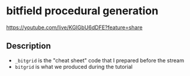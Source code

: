 # bitfield procedural generation

https://youtube.com/live/KGIGbU6dDFE?feature=share

## Description

- `_bitgrid` is the "cheat sheet" code that I prepared before the stream
- `bitgrid` is what we produced during the tutorial
